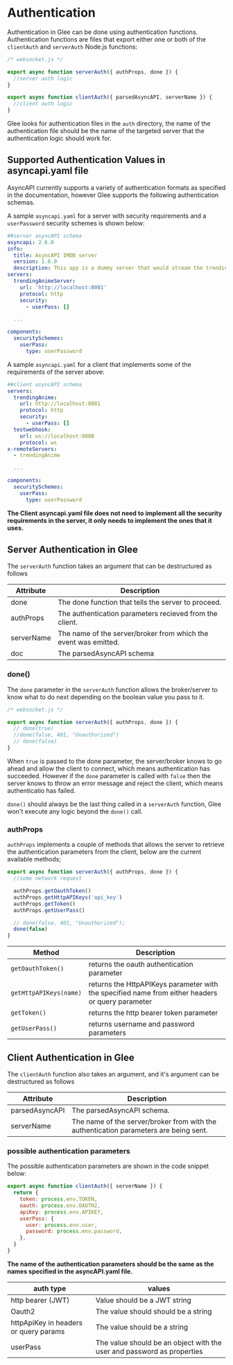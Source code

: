 # Authentication

<!-- Glee relies on functions to execute your business logic. Functions are files that export a default async Node.js function: -->

Authentication in Glee can be done using authentication functions. Authentication functions are files that export either one or both of the `clientAuth` and `serverAuth` Node.js functions:

```js
/* websocket.js */

export async function serverAuth({ authProps, done }) {
  //server auth logic
}

export async function clientAuth({ parsedAsyncAPI, serverName }) {
  //client auth logic
}
```

Glee looks for authentication files in the `auth` directory, the name of the authentication file should be the name of the targeted server that the authentication logic should work for.

## Supported Authentication Values in asyncapi.yaml file

AsyncAPI currently supports a variety of authentication formats as specified in the documentation, however Glee supports the following authentication schemas.

A sample `asyncapi.yaml` for a server with security requirements and a `userPassword` security schemes is shown below:

```yaml
##server asyncAPI schema
asyncapi: 2.6.0
info:
  title: AsyncAPI IMDB server
  version: 1.0.0
  description: This app is a dummy server that would stream the trending/upcoming anime.
servers:
  trendingAnimeServer:
    url: 'http://localhost:8081'
    protocol: http
    security:
      - userPass: []

  ...

components:
  securitySchemes:
    userPass:
      type: userPassword

```

A sample `asyncapi.yaml` for a client that implements some of the requirements of the server above:

```yaml
##client asyncAPI schema
servers:
  trendingAnime:
    url: http://localhost:8081
    protocol: http
    security:
      - userPass: []
  testwebhook:
    url: ws://localhost:9000
    protocol: ws
x-remoteServers:
  - trendingAnime

  ...

components:
  securitySchemes:
    userPass:
      type: userPassword

```

**The Client asyncapi.yaml file does not need to implement all the security requirements in the server, it only needs to implement the ones that it uses.**

## Server Authentication in Glee

The `serverAuth` function takes an argument that can be destructured as follows

| Attribute  | Description                                                     |
| ---------- | --------------------------------------------------------------- |
| done       | The done function that tells the server to proceed.             |
| authProps  | The authentication parameters recieved from the client.         |
| serverName | The name of the server/broker from which the event was emitted. |
| doc        | The parsedAsyncAPI schema                                       |

### done()

The `done` parameter in the `serverAuth` function allows the broker/server to know what to do next depending on the boolean value you pass to it.

```js
/* websocket.js */

export async function serverAuth({ authProps, done }) {
  // done(true)
  //done(false, 401, "Unauthorized")
  // done(false)
}
```

When `true` is passed to the done parameter, the server/broker knows to go ahead and allow the client to connect, which means authentication has succeeded. However if the `done` parameter is called with `false` then the server knows to throw an error message and reject the client, which means authenticatio has failed.

`done()` should always be the last thing called in a `serverAuth` function, Glee won't execute any logic beyond the `done()` call.

### authProps

`authProps` implements a couple of methods that allows the server to retrieve the authentication parameters from the client, below are the current available methods;

```js
export async function serverAuth({ authProps, done }) {
  //some network request

  authProps.getOauthToken()
  authProps.getHttpAPIKeys('api_key')
  authProps.getToken()
  authProps.getUserPass()

  // done(false, 401, "Unauthorized");
  done(false)
}
```

| Method                 | Description                                                                                      |
| ---------------------- | ------------------------------------------------------------------------------------------------ |
| `getOauthToken()`      | returns the oauth authentication parameter                                                       |
| `getHttpAPIKeys(name)` | returns the HttpAPIKeys parameter with the specified name from either headers or query parameter |
| `getToken()`           | returns the http bearer token parameter                                                          |
| `getUserPass()`        | returns username and password parameters                                                         |

## Client Authentication in Glee

The `clientAuth` function also takes an argument, and it's argument can be destructured as follows

| Attribute      | Description                                                                           |
| -------------- | ------------------------------------------------------------------------------------- |
| parsedAsyncAPI | The parsedAsyncAPI schema.                                                            |
| serverName     | The name of the server/broker from with the authentication parameters are being sent. |

### possible authentication parameters

The possible authentication parameters are shown in the code snippet below:

```js
export async function clientAuth({ serverName }) {
  return {
    token: process.env.TOKEN,
    oauth: process.env.OAUTH2,
    apiKey: process.env.APIKEY,
    userPass: {
      user: process.env.user,
      password: process.env.password,
    },
  }
}
```

**The name of the authentication parameters should be the same as the names specified in the asyncAPI.yaml file.**

| auth type                             | values                                                                 |
| ------------------------------------- | ---------------------------------------------------------------------- |
| http bearer (JWT)                     | Value should be a JWT string                                           |
| Oauth2                                | The value should should be a string                                    |
| httpApiKey in headers or query params | The value should be a string                                           |
| userPass                              | The value should be an object with the user and password as properties |
